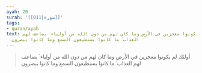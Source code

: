 ```yaml
---
ayah: 20
surah: '[[011|سورة]]'
tags:
- quran/ayah
text: أولئك لم يكونوا معجزين في الأرض وما كان لهم من دون الله من أولياء ۘ يضاعف لهم
  العذاب ۚ ما كانوا يستطيعون السمع وما كانوا يبصرون
---
```

> أولئك لم يكونوا معجزين في الأرض وما كان لهم من دون الله من أولياء ۘ يضاعف لهم العذاب ۚ ما كانوا يستطيعون السمع وما كانوا يبصرون
